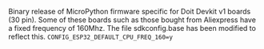 Binary release of MicroPython firmware specific for Doit Devkit v1 boards (30 pin). Some of these boards such as those bought from Aliexpress have a fixed frequency of 160Mhz. The file sdkconfig.base has been modified to reflect this.
`CONFIG_ESP32_DEFAULT_CPU_FREQ_160=y`
